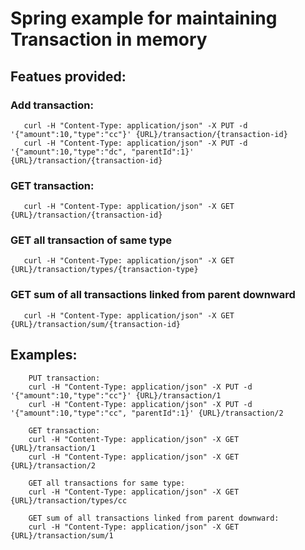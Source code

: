 # Spring example for maintaining Transaction in memory

## Featues provided:

### Add transaction:
```
   curl -H "Content-Type: application/json" -X PUT -d '{"amount":10,"type":"cc"}' {URL}/transaction/{transaction-id}
   curl -H "Content-Type: application/json" -X PUT -d '{"amount":10,"type":"dc", "parentId":1}' {URL}/transaction/{transaction-id}
```

### GET transaction:
```
   curl -H "Content-Type: application/json" -X GET {URL}/transaction/{transaction-id}
```

### GET all transaction of same type
```
   curl -H "Content-Type: application/json" -X GET {URL}/transaction/types/{transaction-type}
```

### GET sum of all transactions linked from parent downward
```
   curl -H "Content-Type: application/json" -X GET {URL}/transaction/sum/{transaction-id}
```


## Examples:
```
    PUT transaction:
    curl -H "Content-Type: application/json" -X PUT -d '{"amount":10,"type":"cc"}' {URL}/transaction/1
    curl -H "Content-Type: application/json" -X PUT -d '{"amount":10,"type":"cc", "parentId":1}' {URL}/transaction/2
    
    GET transaction:
    curl -H "Content-Type: application/json" -X GET {URL}/transaction/1
    curl -H "Content-Type: application/json" -X GET {URL}/transaction/2
    
    GET all transactions for same type:
    curl -H "Content-Type: application/json" -X GET {URL}/transaction/types/cc
    
    GET sum of all transactions linked from parent downward:
    curl -H "Content-Type: application/json" -X GET {URL}/transaction/sum/1
```
